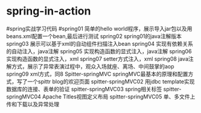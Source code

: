 # spring-in-action
#spring实战学习代码
#spring01 简单的hello world程序，展示导入jar包以及用beans.xml配置一个bean,最后进行测试
spring02 spring01的java注解版本
spring03 展示可以基于xml的自动组件扫描注入bean
spring04 实现有依赖关系的自动注入，java注解
spring05 实现构造函数的显式注入，java注解
spring06 实现构造函数的显式注入，xml
spring07 setter方式注入，xml
spring08 java注解方式，展示了异常表演过程中，观众入场就座、离场、中间鼓掌的aop
spring09 xml方式，同8
Spitter-springMVC springMVC最基本的原理和配置方式，写了一个spittr blog的欢迎页面
spitter-springMVC02 用jdbc template实现数据库的连接、表单的验证
spitter-springMVC03 spring相关标签
spitter-springMVC04 Apache Titles视图定义布局
spitter-springMVC05 单、多文件上传和下载以及异常处理
